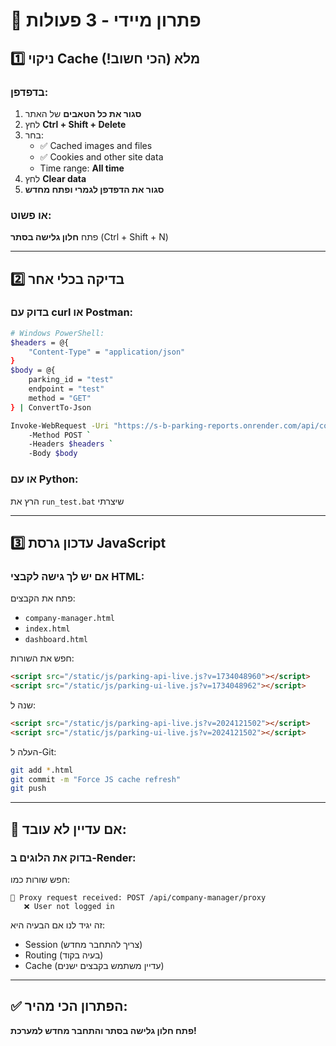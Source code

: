 # 🚨 פתרון מיידי - 3 פעולות

## 1️⃣ **ניקוי Cache מלא (הכי חשוב!)**

### בדפדפן:
1. **סגור את כל הטאבים** של האתר
2. לחץ **Ctrl + Shift + Delete**
3. בחר:
   - ✅ Cached images and files
   - ✅ Cookies and other site data
   - Time range: **All time**
4. לחץ **Clear data**
5. **סגור את הדפדפן לגמרי ופתח מחדש**

### או פשוט:
פתח **חלון גלישה בסתר** (Ctrl + Shift + N)

---

## 2️⃣ **בדיקה בכלי אחר**

### בדוק עם curl או Postman:
```bash
# Windows PowerShell:
$headers = @{
    "Content-Type" = "application/json"
}
$body = @{
    parking_id = "test"
    endpoint = "test"
    method = "GET"
} | ConvertTo-Json

Invoke-WebRequest -Uri "https://s-b-parking-reports.onrender.com/api/company-manager/proxy" `
    -Method POST `
    -Headers $headers `
    -Body $body
```

### או עם Python:
הרץ את `run_test.bat` שיצרתי

---

## 3️⃣ **עדכון גרסת JavaScript**

### אם יש לך גישה לקבצי HTML:

פתח את הקבצים:
- `company-manager.html`
- `index.html`
- `dashboard.html`

חפש את השורות:
```html
<script src="/static/js/parking-api-live.js?v=1734048960"></script>
<script src="/static/js/parking-ui-live.js?v=1734048962"></script>
```

שנה ל:
```html
<script src="/static/js/parking-api-live.js?v=2024121502"></script>
<script src="/static/js/parking-ui-live.js?v=2024121502"></script>
```

העלה ל-Git:
```bash
git add *.html
git commit -m "Force JS cache refresh"
git push
```

---

## 🎯 **אם עדיין לא עובד:**

### בדוק את הלוגים ב-Render:
חפש שורות כמו:
```
📨 Proxy request received: POST /api/company-manager/proxy
   ❌ User not logged in
```

זה יגיד לנו אם הבעיה היא:
- Session (צריך להתחבר מחדש)
- Routing (בעיה בקוד)
- Cache (עדיין משתמש בקבצים ישנים)

---

## ✅ **הפתרון הכי מהיר:**
**פתח חלון גלישה בסתר והתחבר מחדש למערכת!**

